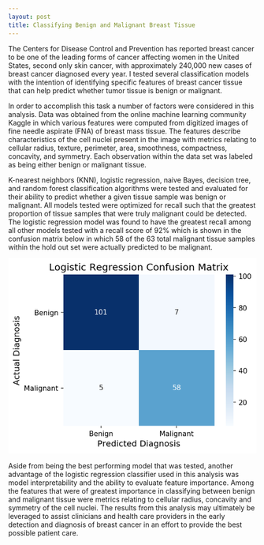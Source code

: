 ```yaml
---
layout: post
title: Classifying Benign and Malignant Breast Tissue
---
```


The Centers for Disease Control and Prevention has reported breast cancer to be one of the
leading forms of cancer affecting women in the United States, second only skin cancer, with approximately 240,000 new cases of breast cancer diagnosed every year. I tested several classification models with the intention of identifying specific features of breast cancer tissue that can help predict whether tumor tissue is benign or malignant.

In order to accomplish this task a number of factors were considered in this analysis. Data was obtained from the online machine learning community Kaggle in which various features were computed from digitized images of fine needle aspirate (FNA) of breast mass tissue. The features describe characteristics of the cell nuclei present in the image with metrics relating to cellular radius, texture, perimeter, area, smoothness, compactness, concavity, and symmetry. Each observation within the data set was labeled as being either benign or malignant tissue.

K-nearest neighbors (KNN), logistic regression, naive Bayes, decision tree, and random forest classification algorithms were tested and evaluated for their ability to predict whether a given tissue sample was benign or malignant. All models tested were optimized for recall such that the greatest proportion of tissue samples that were truly malignant could be detected. The logistic regression model was found to have the greatest recall among all other models tested with a recall score of 92% which is shown in the confusion matrix below in which 58 of the 63 total malignant tissue samples within the hold out set were actually predicted to be malignant.

![Distribution](https://github.com/Gopher2016/Gopher2016.github.io/blob/master/images/Logistic_Regression_Confusion_Matrix.png?raw=true)

Aside from being the best performing model that was tested, another advantage of the logistic regression classifier used in this analysis was model interpretability and the ability to evaluate feature importance. Among the features that were of greatest importance in classifying between benign and malignant tissue were metrics relating to cellular radius, concavity and symmetry of the cell nuclei. The results from this analysis may ultimately be leveraged to assist clinicians and health care providers in the early detection and diagnosis of breast cancer in an effort to provide the best possible patient care.
